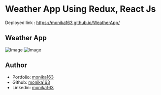 # Weather App Using Redux, React Js

Deployed link : https://monika163.github.io/WeatherApp/

## Weather App 
![Image](https://github.com/user-attachments/assets/50b579c0-c1cc-4d68-9cbf-c72cfc5f26c8)
![Image](https://github.com/user-attachments/assets/4cb5e3eb-6d3e-47f1-88de-d99b8e324ac9)

## Author

- Portfolio: [monika163](----)
- Github: [monika163](https://github.com/monika163)
- Linkedin: [monika163](https://www.linkedin.com/in/monika-dewangan-78a427149/)

